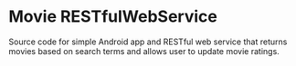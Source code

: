# Movie RESTfulWebService

Source code for simple Android app and RESTful web service that returns movies based on search terms and allows user to update movie ratings.

